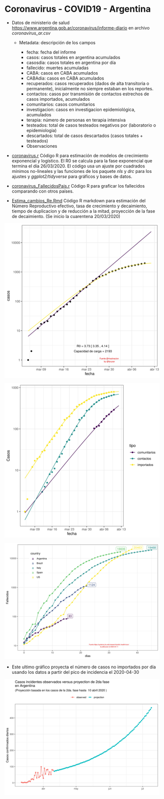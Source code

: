 # Coronavirus - COVID19 - Argentina

- Datos de ministerio de salud <https://www.argentina.gob.ar/coronavirus/informe-diario> en archivo *coronavirus_ar.csv* 

	- Metadata: descripción de los campos

		- fecha: fecha del informe
		- casos: casos totales en argentina acumulados
		- casosdia: casos totales en argentina por día
		- fallecido: muertes acumuladas
		- CABA: casos en CABA acumulados
		- CABAdia: casos en CABA acumulados
		- recuperados: casos recuperados (dados de alta transitoria o permanente), inicialmente no siempre estaban en los reportes.
		- contactos: casos por transmisión de contactos estrechos de casos importados, acumulados
		- comunitarios: casos comunitarios 
		- investigacion: casos en investigacion epidemiológica, acumulados 
		- terapia: número de personas en terapia intensiva
		- testeados: total de casos testeados negativos por (laboratorio o epidemiologia)
		- descartados: total de casos descartados (casos totales + testeados)
		- Observaciones


- [coronavirus.r](coronavirus.r) Código R para estimación de modelos de crecimiento exponencial y logístico. El R0 se calcula para la fase exponencial que termina el día 26/03/2020. El código usa un ajuste por cuadrados mínimos no-lineales y las funciones de los paquete *nls* y *drc* para los ajustes y *ggplot2/tidyverse* para gráficos y bases de datos.   

- [coronavirus_FallecidosPais.r](coronavirus_FallecidosPais.r) Código R para graficar los fallecidos comparando con otros países.

- [Estima_cambios_Re.Rmd](Estima_cambios_Re.Rmd) Código R markdown para estimación del Número Reproductivo efectivo, tasa de crecimiento y decaimiento, tiempo de duplicacion y de reducción a la mitad, proyección de la fase de decaimiento. (Se inicio la cuarentena 20/03/2020)


![](coronaArTotalesLog.jpg)

![](coronaArComparacionComunitarios.jpg)

![](coronaGlobalFallecidosLog.jpg)

- Este ultimo gráfico proyecta el número de casos no importados por día usando los datos a partir del pico de incidencia el 2020-04-30 

![](coronaArProyeccionDecaimiento.jpg)
